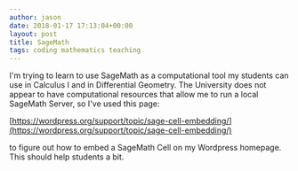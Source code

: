 ```yaml
---
author: jason
date: 2018-01-17 17:13:04+00:00
layout: post
title: SageMath
tags: coding mathematics teaching
---
```


I'm trying to learn to use SageMath as a computational tool my students can use in Calculus I and in Differential Geometry. The University does not appear to have computational resources that allow me to run a local SageMath Server, so I've used this page:

[https://wordpress.org/support/topic/sage-cell-embedding/](https://wordpress.org/support/topic/sage-cell-embedding/)

to figure out how to embed a SageMath Cell on my Wordpress homepage. This should help students a bit.
